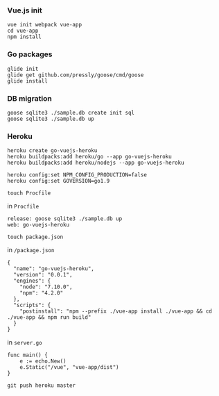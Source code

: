 ### Vue.js init

```
vue init webpack vue-app
cd vue-app
npm install
```

### Go packages

```
glide init
glide get github.com/pressly/goose/cmd/goose
glide install
```

### DB migration

```
goose sqlite3 ./sample.db create init sql
goose sqlite3 ./sample.db up
```

### Heroku

```
heroku create go-vuejs-heroku
heroku buildpacks:add heroku/go --app go-vuejs-heroku
heroku buildpacks:add heroku/nodejs --app go-vuejs-heroku

heroku config:set NPM_CONFIG_PRODUCTION=false
heroku config:set GOVERSION=go1.9
```

```
touch Procfile
```

in `Procfile`

```
release: goose sqlite3 ./sample.db up
web: go-vuejs-heroku
```

```
touch package.json
```

in `/package.json`

```
{
  "name": "go-vuejs-heroku",
  "version": "0.0.1",
  "engines": {
    "node": "7.10.0",
    "npm": "4.2.0"
  },
  "scripts": {
    "postinstall": "npm --prefix ./vue-app install ./vue-app && cd ./vue-app && npm run build"
  }
}
```

in `server.go`

```
func main() {
	e := echo.New()
	e.Static("/vue", "vue-app/dist")
}
```

```
git push heroku master
```
